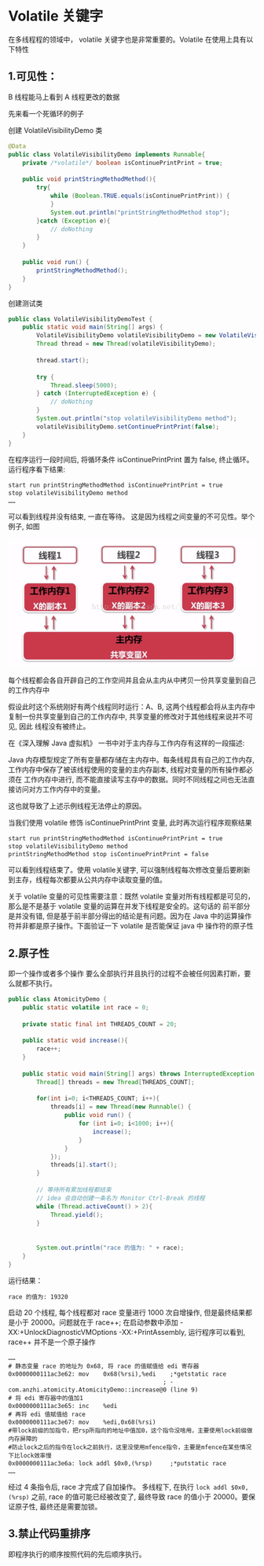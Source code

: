 # Volatile 关键字

在多线程程的领域中， volatile 关键字也是非常重要的。Volatile 在使用上具有以下特性

## 1.可见性：

B 线程能马上看到 A 线程更改的数据

先来看一个死循环的例子

创建 VolatileVisibilityDemo 类

```java
@Data
public class VolatileVisibilityDemo implements Runnable{
    private /*volatile*/ boolean isContinuePrintPrint = true;

    public void printStringMethodMethod(){
        try{
            while (Boolean.TRUE.equals(isContinuePrintPrint)) {
            }
            System.out.println("printStringMethodMethod stop");
        }catch (Exception e){
            // doNothing
        }
    }

    public void run() {
        printStringMethodMethod();
    }
}
```

创建测试类

```java
public class VolatileVisibilityDemoTest {
    public static void main(String[] args) {
        VolatileVisibilityDemo volatileVisibilityDemo = new VolatileVisibilityDemo();
        Thread thread = new Thread(volatileVisibilityDemo);

        thread.start();

        try {
            Thread.sleep(5000);
        } catch (InterruptedException e) {
            // doNothing
        }
        System.out.println("stop volatileVisibilityDemo method");
        volatileVisibilityDemo.setContinuePrintPrint(false);
    }
}
```

在程序运行一段时间后, 将循环条件 isContinuePrintPrint 置为 false, 终止循环。运行程序看下结果:

```text
start run printStringMethodMethod isContinuePrintPrint = true
stop volatileVisibilityDemo method
……

```

可以看到线程并没有结束, 一直在等待。 这是因为线程之间变量的不可见性。举个例子, 如图

![多线程内存模型](../photo/1.多线程内存模型.png)

每个线程都会各自开辟自己的工作空间并且会从主内从中拷贝一份共享变量到自己的工作内存中

假设此时这个系统刚好有两个线程同时运行：A、B, 这两个线程都会将从主内存中复制一份共享变量到自己的工作内存中, 共享变量的修改对于其他线程来说并不可见, 因此
线程没有被终止。

在《深入理解 Java 虚拟机》 一书中对于主内存与工作内存有这样的一段描述:

Java 内存模型规定了所有变量都存储在主内存中。每条线程具有自己的工作内存, 工作内存中保存了被该线程使用的变量的主内存副本, 线程对变量的所有操作都必须在
工作内存中进行, 而不能直接读写主存中的数据。同时不同线程之间也无法直接访问对方工作内存中的变量。

这也就导致了上述示例线程无法停止的原因。

当我们使用 volatile 修饰 isContinuePrintPrint 变量, 此时再次运行程序观察结果

```text
start run printStringMethodMethod isContinuePrintPrint = true
stop volatileVisibilityDemo method
printStringMethodMethod stop isContinuePrintPrint = false
```

可以看到线程结束了。使用 volatile关键字, 可以强制线程每次修改变量后要刷新到主存，线程每次都要从公共内存中读取变量的值。

关于 volatile 变量的可见性需要注意：既然 volatile 变量对所有线程都是可见的，那么是不是基于 volatile 变量的运算在并发下线程是安全的。这句话的
前半部分是并没有错, 但是基于前半部分得出的结论是有问题。因为在 Java 中的运算操作符并非都是原子操作。下面验证一下 volatile 是否能保证 java 中
操作符的原子性

## 2.原子性

即一个操作或者多个操作 要么全部执行并且执行的过程不会被任何因素打断，要么就都不执行。

```java
public class AtomicityDemo {
    public static volatile int race = 0;

    private static final int THREADS_COUNT = 20;

    public static void increase(){
        race++;
    }

    public static void main(String[] args) throws InterruptedException {
        Thread[] threads = new Thread[THREADS_COUNT];

        for(int i=0; i<THREADS_COUNT; i++){
            threads[i] = new Thread(new Runnable() {
                public void run() {
                    for (int i=0; i<1000; i++){
                        increase();
                    }
                }
            });
            threads[i].start();
        }

        // 等待所有累加线程都结束
        // idea 会自动创建一条名为 Monitor Ctrl-Break 的线程
        while (Thread.activeCount() > 2){
            Thread.yield();
        }


        System.out.println("race 的值为: " + race);
    }
}

```

运行结果：

```text
race 的值为: 19320
```

启动 20 个线程, 每个线程都对 race 变量进行 1000 次自增操作, 但是最终结果都是小于 20000。问题就在于 race++; 在启动参数中添加 
-XX:+UnlockDiagnosticVMOptions -XX:+PrintAssembly, 运行程序可以看到, race++ 并不是一个原子操作

```text
……
# 静态变量 race 的地址为 0x68, 将 race 的值赋值给 edi 寄存器
0x0000000111ac3e62: mov    0x68(%rsi),%edi    ;*getstatic race
                                            ; - com.anzhi.atomicity.AtomicityDemo::increase@0 (line 9)
# 将 edi 寄存器中的值加1
0x0000000111ac3e65: inc    %edi
# 再将 edi 值赋值给 race
0x0000000111ac3e67: mov    %edi,0x68(%rsi)
#带lock前缀的加指令，把rsp所指向的地址中值加0，这个指令没啥用，主要使用lock前缀做内存屏障的
#防止lock之后的指令在lock之前执行，这里没使用mfence指令，主要是mfence在某些情况下比lock效率慢
0x0000000111ac3e6a: lock addl $0x0,(%rsp)     ;*putstatic race
……

```
经过 4 条指令后, race 才完成了自加操作。 多线程下, 在执行 `lock addl $0x0,(%rsp)` 之前, race 的值可能已经被改变了, 
最终导致 race 的值小于 20000。要保证原子性, 最终还是需要加锁。


## 3.禁止代码重排序

即程序执行的顺序按照代码的先后顺序执行。
